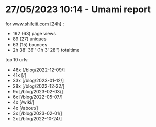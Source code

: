 # 27/05/2023 10:14 - Umami report
for www.shifeiti.com [24h] :

 - 192 (63) page views
 - 89 (27) uniques
 - 63 (15) bounces
 - 2h 38' 36'' (1h 3' 28'') totaltime


top 10 urls:
 - 46x [/blog/2022-12-09/]
 - 41x [/]
 - 33x [/blog/2023-01-12/]
 - 28x [/blog/2022-12-22/]
 - 9x [/blog/2023-02-03/]
 - 6x [/blog/2022-05-07/]
 - 4x [/wiki/]
 - 4x [/about/]
 - 3x [/blog/2023-02-01/]
 - 2x [/blog/2022-10-24/]


